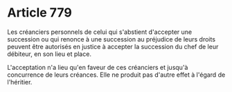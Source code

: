 # Article 779

Les créanciers personnels de celui qui s'abstient d'accepter une succession ou qui renonce à une succession au préjudice de leurs droits peuvent être autorisés en justice à accepter la succession du chef de leur débiteur, en son lieu et place.

L'acceptation n'a lieu qu'en faveur de ces créanciers et jusqu'à concurrence de leurs créances. Elle ne produit pas d'autre effet à l'égard de l'héritier.
